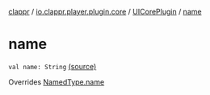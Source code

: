 [clappr](../../index.md) / [io.clappr.player.plugin.core](../index.md) / [UICorePlugin](index.md) / [name](.)

# name

`val name: String` [(source)](https://github.com/clappr/clappr-android/tree/dev/clappr/src/main/kotlin/io/clappr/player/plugin/Core/UICorePlugin.kt#L9)

Overrides [NamedType.name](../../io.clappr.player.base/-named-type/name.md)

